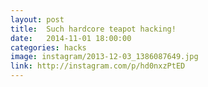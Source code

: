```yaml
---
layout: post
title:  Such hardcore teapot hacking!
date:   2014-11-01 18:00:00
categories: hacks
image: instagram/2013-12-03_1386087649.jpg
link: http://instagram.com/p/hd0nxzPtED
---
```

